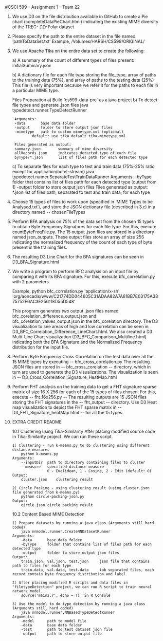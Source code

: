 #CSCI 599 - Assignment 1 - Team 22


1. We use D3 on the file distribution available in GitHub to create a Pie chart (completeDataPieChart.html) indicating the existing MIME diversity of the TREC- DD-Polar dataset

2. Please specify the path to the entire dataset in the file named ‘pathToDataSet.txt’
	Example, /Volumes/HARSH/CS599/ORIGINAL/

3. We use Apache Tika on the entire data set to create the following:

	a)  A summary of the count of different types of files present:  initialSummary.json 

	b)  A dictionary file for each file type storing the file_type, array of paths to the training data (75%), and array of paths to the testing data (25%)
	     This file is very important because we refer it for the paths to each file in a particular MIME type.
		 
	Files Preparation
	a) Build 'cs599-data-pre' as a java project
	b) To detect file types and generate .json files
		java typedetect.runner.TypeDetectRunner
		
		Arguments:
		-data		base data folder
		-output		folder to store output json files
		-mimetype	path to custom mimetype.xml (optional)
				default: use tika default tika-mimetype.xml
		
		Files generated as output:
		summary.json		summary of mime diversity
		allRecords.json		indicates detected type of each file
		byType/*.json		list of files path for each detected type
	
	c) To separate files for each type to test and train data (75%-25% ratio except for application/octet-stream)
		java typedetect.runner.SeparateTestTrainDataRunner
	Arguments:
		-byType	folder that contains list of files path for each detected type (output from 1)
		-output	folder to store output json files
	Files generated as output:
		*.json		list of files path, separated to test and train data, for each type

4. Choose 15 types of files to work upon (specified in ‘MIME Types to be Analysed.txt’), and store the JSON dictionary file (described in 3.c) in a directory named -- chosenFileTypes


5. Perform BFA analysis on 75% of the data set from the chosen 15 types to obtain Byte Frequency Signatures for each file type. For this, execute countByteFreqFile.py. The 15 output .json files are stored in a directory named json_outputs. These output files store an array of size 256 indicating the normalized frequency of the count of each type of byte present in the training files.


6. The resulting D3 Line Chart for the BFA signatures can be seen in D3_BFA_Signature.html 


7. We write a program to perform BFC analysis on an input file by comparing it with its BFA signature. For this, execute bfc_correlation.py  with 2 parameters <type of file> <path to file>

	Example, python bfc_correlation.py 'application/x-sh' 'org/aoncadis/www/C21774DD044605C31ADAA82A7A81BB7E03175A3875752F6AC3E256118D55D548'

	This program generates two output .json files named bfc_corelation_difference_output.json and bfc_corelation_values_output.json in the bfc_corelation directory.
	The D3 visualization to see areas of high and low correlation can be seen in D3_BFC_Correlation_Difference_LineChart.html.
	We also created a D3 Multi-Line Chart visualization (D3_BFC_Comparison_Multiline.html) indicating both the BFA Signature and the Normalized Frequency distribution for the input file.


8. Perform Byte Frequency Cross Correlation on the test data over all the 15 MIME types by executing -- bfc_cross_corelation.py
	The resulting JSON files are stored in --  bfc_cross_corelation -- directory, which in turn are used to generate the D3 visualizations. The visualization is seen in -- D3_Cross_Correlation_Signature_HeatMap.html



9. Perform FHT analysis on the training data to get a FHT signature sparse matrix of size 16 X 256 for each of the 15 types of files chosen. For this, execute -- fht_16x256.py -- The resulting outputs are 15 JSON files storing the FHT signatures in the -- fht_output -- directory. 
	Use D3 Heat map visualization to depict the FHT sparse matrix in -- D3_FHT_Signature_heatMap.html -- for all the 15 types.

10. EXTRA CREDIT README

	10.1 Clustering using Tika-Similarity
		After placing modified source code in Tika-Similarity project. We can run these script.
		
		1) Clustering - run k-means.py to do clustering using different distance measures
			python k-means.py
		Arguments:
			--inputDir	path to directory containing files to cluster
			--measure	specified distance measure
						0 - Euclidean, 1 - Cosine, 2 - Edit (default: 0)
		Output:
			cluster.json	clustering result

		2) Circle Packing - using clustering result (using cluster.json file generated from k-means.py)
			python circle-packing-json.py
		Output:
			circle.json	circle packing result
	
	10.2 Content Based MIME Detection
		
		1) Prepare datasets by running a java class (Arguments still hard coded)
			java nnmodel.runner.CreateNNDatasetRunner
		Arguments:
			-data		base data folder
			-byType		folder that contains list of files path for each detected type
			-output		folder to store output json files
		Output:
			train.json, val.json, test.json		json file that contains path to files for each type
			train.data, val.data, test.data		tab separated files, each record contain byte frequency distribution and label

		2) After placing modified R scripts and data files in "filetypeDetection" project, we can run R script to train neural network model
			source('main2.r', echo = T)  in R Console

		3) Use the model to do type detection by running a java class (Arguments still hard coded)
			java nnmodel.runner.NNBasedTypeDetectRunner
		Arguments:
			-model		path to model file
			-data 		base data folder
			-test		path to test dataset json file
			-output		path to store output file

